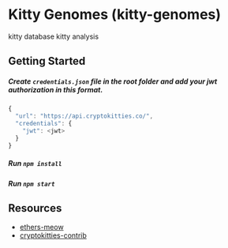 # Kitty Genomes (kitty-genomes)
kitty database kitty analysis

## Getting Started
##### Create `credentials.json` file in the root folder and add your jwt authorization in this format.
```javascript
{
  "url": "https://api.cryptokitties.co/",
  "credentials": {
    "jwt": <jwt>
  }
}
```
##### Run `npm install`
##### Run `npm start`

## Resources
- [ethers-meow](https://github.com/ricmoo/ethers-meow)
- [cryptokitties-contrib](https://www.npmjs.com/package/cryptokitties-contrib)
